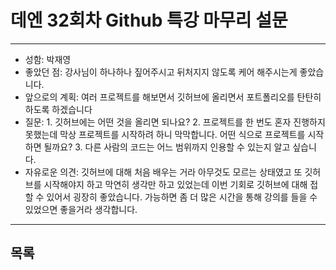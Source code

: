 # 데엔 32회차 Github 특강 마무리 설문
---
- 성함: 박재영
- 좋았던 점: 강사님이 하나하나 짚어주시고 뒤처지지 않도록 케어 해주시는게 좋았습니다.
- 앞으로의 계획: 여러 프로젝트를 해보면서 깃허브에 올리면서 포트폴리오를 탄탄히 하도록 하겠습니다
- 질문: 1. 깃허브에는 어떤 것을 올리면 되나요?
        2. 프로젝트를 한 번도 혼자 진행하지 못했는데 막상 프로젝트를 시작하려 하니 막막합니다. 어떤 식으로 프로젝트를 시작하면 될까요?
        3. 다른 사람의 코드는 어느 범위까지 인용할 수 있는지 알고 싶습니다.
- 자유로운 의견: 깃허브에 대해 처음 배우는 거라 아무것도 모르는 상태였고 또 깃허브를 시작해야지 하고 막연히 생각만 하고 있었는데 이번 기회로 깃허브에 대해 접할 수 있어서 굉장히 좋았습니다. 가능하면 좀 더 많은 시간을 통해 강의를 들을 수 있었으면 좋을거라 생각합니다.
----
## 목록
